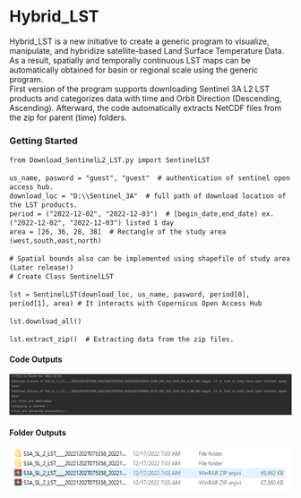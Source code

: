 # Hybrid_LST
Hybrid_LST is a new initiative to create a generic program to visualize, manipulate, and hybridize satellite-based Land Surface Temperature Data. As a result, spatially and temporally continuous LST maps can be automatically obtained for basin or regional scale using the generic program.  
First version of the program supports downloading Sentinel 3A L2 LST products and categorizes data with time and Orbit Direction (Descending, Ascending). Afterward, the code automatically extracts NetCDF files from the zip for parent (time) folders.

### **Getting Started**

```
from Download_SentinelL2_LST.py import SentinelLST

us_name, pasword = "guest", "guest"  # authentication of sentinel open access hub.
download_loc = "D:\\Sentinel_3A"  # full path of download location of the LST products.
period = ("2022-12-02", "2022-12-03")  # [begin_date,end_date) ex.("2022-12-02", "2022-12-03") listed 1 day
area = [26, 36, 28, 38]  # Rectangle of the study area (west,south,east,north)  

# Spatial bounds also can be implemented using shapefile of study area (Later release!)
# Create Class SentinelLST

lst = SentinelLST(download_loc, us_name, pasword, period[0], period[1], area) # It interacts with Copernicus Open Access Hub

lst.download_all()

lst.extract_zip()  # Extracting data from the zip files.
```
#### Code Outputs
![solarized palettes](https://github.com/OnurSahin20/Hybrid_LST/blob/main/messages.PNG?raw=true)

#### Folder Outputs
![solarized palettes](https://github.com/OnurSahin20/Hybrid_LST/blob/main/loc.PNG?raw=true)
